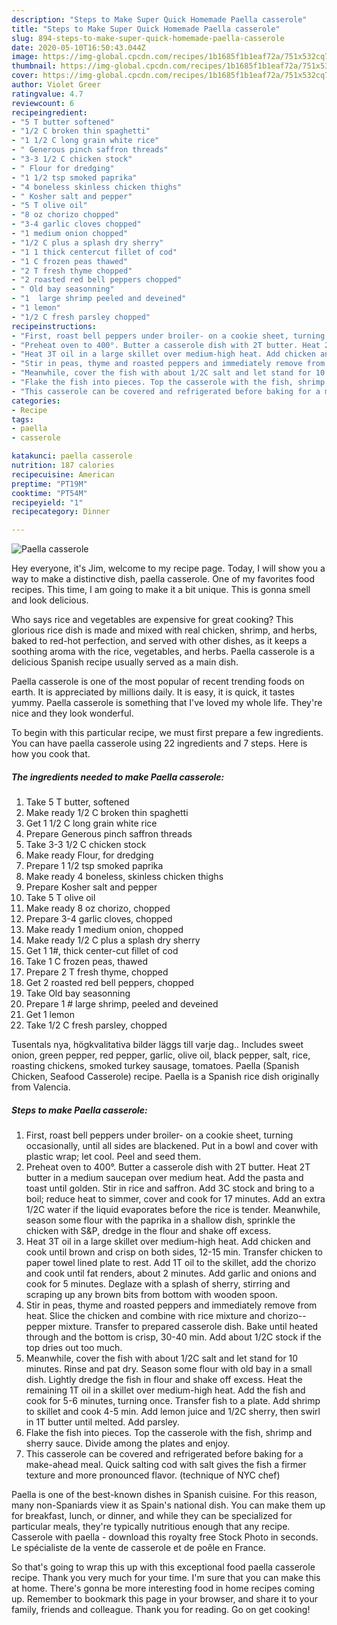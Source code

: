 ```yaml
---
description: "Steps to Make Super Quick Homemade Paella casserole"
title: "Steps to Make Super Quick Homemade Paella casserole"
slug: 894-steps-to-make-super-quick-homemade-paella-casserole
date: 2020-05-10T16:50:43.044Z
image: https://img-global.cpcdn.com/recipes/1b1685f1b1eaf72a/751x532cq70/paella-casserole-recipe-main-photo.jpg
thumbnail: https://img-global.cpcdn.com/recipes/1b1685f1b1eaf72a/751x532cq70/paella-casserole-recipe-main-photo.jpg
cover: https://img-global.cpcdn.com/recipes/1b1685f1b1eaf72a/751x532cq70/paella-casserole-recipe-main-photo.jpg
author: Violet Greer
ratingvalue: 4.7
reviewcount: 6
recipeingredient:
- "5 T butter softened"
- "1/2 C broken thin spaghetti"
- "1 1/2 C long grain white rice"
- " Generous pinch saffron threads"
- "3-3 1/2 C chicken stock"
- " Flour for dredging"
- "1 1/2 tsp smoked paprika"
- "4 boneless skinless chicken thighs"
- " Kosher salt and pepper"
- "5 T olive oil"
- "8 oz chorizo chopped"
- "3-4 garlic cloves chopped"
- "1 medium onion chopped"
- "1/2 C plus a splash dry sherry"
- "1 1 thick centercut fillet of cod"
- "1 C frozen peas thawed"
- "2 T fresh thyme chopped"
- "2 roasted red bell peppers chopped"
- " Old bay seasonning"
- "1  large shrimp peeled and deveined"
- "1 lemon"
- "1/2 C fresh parsley chopped"
recipeinstructions:
- "First, roast bell peppers under broiler- on a cookie sheet, turning occasionally, until all sides are blackened. Put in a bowl and cover with plastic wrap; let cool. Peel and seed them."
- "Preheat oven to 400°. Butter a casserole dish with 2T butter. Heat 2T butter in a medium saucepan over medium heat. Add the pasta and toast until golden. Stir in rice and saffron. Add 3C stock and bring to a boil; reduce heat to simmer, cover and cook for 17 minutes. Add an extra 1/2C water if the liquid evaporates before the rice is tender. Meanwhile, season some flour with the paprika in a shallow dish, sprinkle the chicken with S&amp;P, dredge in the flour and shake off excess."
- "Heat 3T oil in a large skillet over medium-high heat. Add chicken and cook until brown and crisp on both sides, 12-15 min. Transfer chicken to paper towel lined plate to rest. Add 1T oil to the skillet, add the chorizo and cook until fat renders, about 2 minutes. Add garlic and onions and cook for 5 minutes. Deglaze with a splash of sherry, stirring and scraping up any brown bits from bottom with wooden spoon."
- "Stir in peas, thyme and roasted peppers and immediately remove from heat. Slice the chicken and combine with rice mixture and chorizo--pepper mixture. Transfer to prepared casserole dish. Bake until heated through and the bottom is crisp, 30-40 min. Add about 1/2C stock if the top dries out too much."
- "Meanwhile, cover the fish with about 1/2C salt and let stand for 10 minutes. Rinse and pat dry. Season some flour with old bay in a small dish. Lightly dredge the fish in flour and shake off excess. Heat the remaining 1T oil in a skillet over medium-high heat. Add the fish and cook for 5-6 minutes, turning once. Transfer fish to a plate. Add shrimp to skillet and cook 4-5 min. Add lemon juice and 1/2C sherry, then swirl in 1T butter until melted. Add parsley."
- "Flake the fish into pieces. Top the casserole with the fish, shrimp and sherry sauce. Divide among the plates and enjoy."
- "This casserole can be covered and refrigerated before baking for a make-ahead meal. Quick salting cod with salt gives the fish a firmer texture and more pronounced flavor. (technique of NYC chef)"
categories:
- Recipe
tags:
- paella
- casserole

katakunci: paella casserole 
nutrition: 187 calories
recipecuisine: American
preptime: "PT19M"
cooktime: "PT54M"
recipeyield: "1"
recipecategory: Dinner

---
```



![Paella casserole](https://img-global.cpcdn.com/recipes/1b1685f1b1eaf72a/751x532cq70/paella-casserole-recipe-main-photo.jpg)

Hey everyone, it's Jim, welcome to my recipe page. Today, I will show you a way to make a distinctive dish, paella casserole. One of my favorites food recipes. This time, I am going to make it a bit unique. This is gonna smell and look delicious.

Who says rice and vegetables are expensive for great cooking? This glorious rice dish is made and mixed with real chicken, shrimp, and herbs, baked to red-hot perfection, and served with other dishes, as it keeps a soothing aroma with the rice, vegetables, and herbs. Paella casserole is a delicious Spanish recipe usually served as a main dish.

Paella casserole is one of the most popular of recent trending foods on earth. It is appreciated by millions daily. It is easy, it is quick, it tastes yummy. Paella casserole is something that I've loved my whole life. They're nice and they look wonderful.


To begin with this particular recipe, we must first prepare a few ingredients. You can have paella casserole using 22 ingredients and 7 steps. Here is how you cook that.

<!--inarticleads1-->

##### The ingredients needed to make Paella casserole:

1. Take 5 T butter, softened
1. Make ready 1/2 C broken thin spaghetti
1. Get 1 1/2 C long grain white rice
1. Prepare  Generous pinch saffron threads
1. Take 3-3 1/2 C chicken stock
1. Make ready  Flour, for dredging
1. Prepare 1 1/2 tsp smoked paprika
1. Make ready 4 boneless, skinless chicken thighs
1. Prepare  Kosher salt and pepper
1. Take 5 T olive oil
1. Make ready 8 oz chorizo, chopped
1. Prepare 3-4 garlic cloves, chopped
1. Make ready 1 medium onion, chopped
1. Make ready 1/2 C plus a splash dry sherry
1. Get 1 1#, thick center-cut fillet of cod
1. Take 1 C frozen peas, thawed
1. Prepare 2 T fresh thyme, chopped
1. Get 2 roasted red bell peppers, chopped
1. Take  Old bay seasonning
1. Prepare 1 # large shrimp, peeled and deveined
1. Get 1 lemon
1. Take 1/2 C fresh parsley, chopped


Tusentals nya, högkvalitativa bilder läggs till varje dag.. Includes sweet onion, green pepper, red pepper, garlic, olive oil, black pepper, salt, rice, roasting chickens, smoked turkey sausage, tomatoes. Paella (Spanish Chicken, Seafood Casserole) recipe. Paella is a Spanish rice dish originally from Valencia. 

<!--inarticleads2-->

##### Steps to make Paella casserole:

1. First, roast bell peppers under broiler- on a cookie sheet, turning occasionally, until all sides are blackened. Put in a bowl and cover with plastic wrap; let cool. Peel and seed them.
1. Preheat oven to 400°. Butter a casserole dish with 2T butter. Heat 2T butter in a medium saucepan over medium heat. Add the pasta and toast until golden. Stir in rice and saffron. Add 3C stock and bring to a boil; reduce heat to simmer, cover and cook for 17 minutes. Add an extra 1/2C water if the liquid evaporates before the rice is tender. Meanwhile, season some flour with the paprika in a shallow dish, sprinkle the chicken with S&amp;P, dredge in the flour and shake off excess.
1. Heat 3T oil in a large skillet over medium-high heat. Add chicken and cook until brown and crisp on both sides, 12-15 min. Transfer chicken to paper towel lined plate to rest. Add 1T oil to the skillet, add the chorizo and cook until fat renders, about 2 minutes. Add garlic and onions and cook for 5 minutes. Deglaze with a splash of sherry, stirring and scraping up any brown bits from bottom with wooden spoon.
1. Stir in peas, thyme and roasted peppers and immediately remove from heat. Slice the chicken and combine with rice mixture and chorizo--pepper mixture. Transfer to prepared casserole dish. Bake until heated through and the bottom is crisp, 30-40 min. Add about 1/2C stock if the top dries out too much.
1. Meanwhile, cover the fish with about 1/2C salt and let stand for 10 minutes. Rinse and pat dry. Season some flour with old bay in a small dish. Lightly dredge the fish in flour and shake off excess. Heat the remaining 1T oil in a skillet over medium-high heat. Add the fish and cook for 5-6 minutes, turning once. Transfer fish to a plate. Add shrimp to skillet and cook 4-5 min. Add lemon juice and 1/2C sherry, then swirl in 1T butter until melted. Add parsley.
1. Flake the fish into pieces. Top the casserole with the fish, shrimp and sherry sauce. Divide among the plates and enjoy.
1. This casserole can be covered and refrigerated before baking for a make-ahead meal. Quick salting cod with salt gives the fish a firmer texture and more pronounced flavor. (technique of NYC chef)


Paella is one of the best-known dishes in Spanish cuisine. For this reason, many non-Spaniards view it as Spain&#39;s national dish. You can make them up for breakfast, lunch, or dinner, and while they can be specialized for particular meals, they&#39;re typically nutritious enough that any recipe. Casserole with paella - download this royalty free Stock Photo in seconds. Le spécialiste de la vente de casserole et de poêle en France. 

So that's going to wrap this up with this exceptional food paella casserole recipe. Thank you very much for your time. I'm sure that you can make this at home. There's gonna be more interesting food in home recipes coming up. Remember to bookmark this page in your browser, and share it to your family, friends and colleague. Thank you for reading. Go on get cooking!
